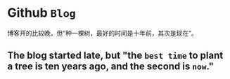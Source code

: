 Github `Blog`
==

博客开的比较晚，但“种一棵树，最好的时间是十年前，其次是现在”。


The blog started late, but "the `best time` to plant a tree is ten years ago, and the second is `now`."
-

